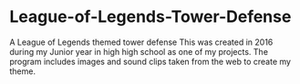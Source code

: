 # League-of-Legends-Tower-Defense
A League of Legends themed tower defense
This was created in 2016 during my Junior year in high high school as one of my projects. 
The program includes images and sound clips taken from the web to create my theme.

